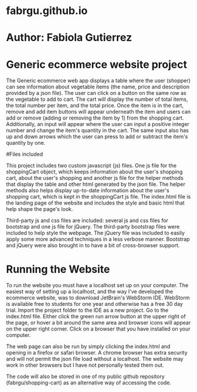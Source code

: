 # fabrgu.github.io

# Author: Fabiola Gutierrez

# Generic ecommerce website project

The Generic ecommerce web app displays a table where the user (shopper) can see information about vegetable items 
(the name, price and description provided by a json file). The user can click on a button on the same row as 
the vegetable to add to cart. The cart will display the number of total items, the total number per item, and the total price. 
Once the item is in the cart, remove and add item buttons will appear underneath the item and users can add or remove (adding 
or removing the item by 1) from the shopping cart. Additionally, an input will appear where the user can input a 
positive integer number and change the item's quantity in the cart. The same input also has up and down arrows which the user can press to add or subtract the item's quantity by one.

#Files included

This project includes two custom javascript (js) files. One js file for the shoppingCart object, which keeps information about the user's shopping cart, 
about the user's shopping and another js file for the helper methods that display the table and other html generated by the json file. 
The helper methods also helps display up-to-date information about the user's shopping cart, which is kept in the shoppingCart js file.
The index.html file is the landing page of the website and includes the style and basic html that help shape the page's look.

Third-party js and css files are included: several js and css files for bootstrap  and one js file for jQuery. 
The third-party bootstrap files were included to help style the webpage. The jQuery file was included to easily apply
some more advanced techniques in a less verbose manner. Bootstrap and jQuery were also brought in to have a bit of cross-browser
support.

# Running the Website
To run the website you must have a localhost set up on your computer. The easiest way of setting up a localhost, and the 
way I've developed the ecommerce website, was to download JetBrain's WebStorm IDE. WebStorm is available free to students for one year and otherwise has a free 30 day trial. Import the project folder to the IDE as
a new project. Go to the index.html file. Either click the green run arrow button at the upper right of the page, or hover a bit
around the same area and browser icons will appear on the upper right corner. Click on a browser that you have installed on your
computer. 

The web page can also be run by simply clicking the index.html and opening in a firefox or safari browser. A chrome browser has extra security and will not permit the json file load without a localhost. The website may work in other browsers but I have not personally tested them out.

The code will also be stored in one of my public github repository (fabrgu/shopping-cart) as an alternative way of accessing the code.
